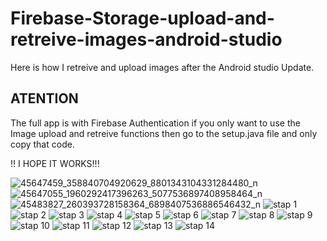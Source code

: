# Firebase-Storage-upload-and-retreive-images-android-studio
Here is how I retreive and upload images after the Android studio Update.

## ATENTION
The full app is with Firebase Authentication if you only want to use the Image upload and retreive functions then go to the setup.java file
and only copy that code.

!! I HOPE IT WORKS!!!

![45647459_358840704920629_8801343104331284480_n](https://user-images.githubusercontent.com/35815298/48095405-f1dfcf00-e214-11e8-9c06-37e48f2316ad.png)
![45647055_1960292417396263_5077536897408958464_n](https://user-images.githubusercontent.com/35815298/48095409-f3a99280-e214-11e8-8a6f-bcfa63723975.png)
![45483827_260393728158364_6898407536886546432_n](https://user-images.githubusercontent.com/35815298/48095411-f5735600-e214-11e8-8bf5-10aa445e069f.png)
![stap 1](https://user-images.githubusercontent.com/35815298/48095352-d379d380-e214-11e8-9c45-c5952f1b92a4.JPG)
![stap 2](https://user-images.githubusercontent.com/35815298/48095353-d5439700-e214-11e8-9af6-7bdf9038fe67.JPG)
![stap 3](https://user-images.githubusercontent.com/35815298/48095357-d70d5a80-e214-11e8-92cd-0801f55826d1.JPG)
![stap 4](https://user-images.githubusercontent.com/35815298/48095360-d83e8780-e214-11e8-8031-21d2ffad1a28.JPG)
![stap 5](https://user-images.githubusercontent.com/35815298/48095365-da084b00-e214-11e8-8db9-8eaa27d09d4b.JPG)
![stap 6](https://user-images.githubusercontent.com/35815298/48095368-db397800-e214-11e8-9cc8-e44cb2fb9d62.JPG)
![stap 7](https://user-images.githubusercontent.com/35815298/48095374-dd033b80-e214-11e8-95fa-98b92741c02a.JPG)
![stap 8](https://user-images.githubusercontent.com/35815298/48095378-deccff00-e214-11e8-93e9-78d02ca238cc.JPG)
![stap 9](https://user-images.githubusercontent.com/35815298/48095380-e096c280-e214-11e8-92a6-d6567a0af514.JPG)
![stap 10](https://user-images.githubusercontent.com/35815298/48095383-e2608600-e214-11e8-890f-fd4e66816b15.JPG)
![stap 11](https://user-images.githubusercontent.com/35815298/48095389-e42a4980-e214-11e8-8c29-23fcc3928a56.JPG)
![stap 12](https://user-images.githubusercontent.com/35815298/48095390-e5f40d00-e214-11e8-8493-d585b52f3a42.JPG)
![stap 13](https://user-images.githubusercontent.com/35815298/48095393-e7bdd080-e214-11e8-8379-5428024791e1.JPG)
![stap 14](https://user-images.githubusercontent.com/35815298/48095395-e9879400-e214-11e8-81c5-624aff5a6d74.JPG)
